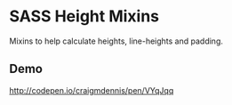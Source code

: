 # SASS Height Mixins
Mixins to help calculate heights, line-heights and padding.

## Demo
http://codepen.io/craigmdennis/pen/VYqJqq
